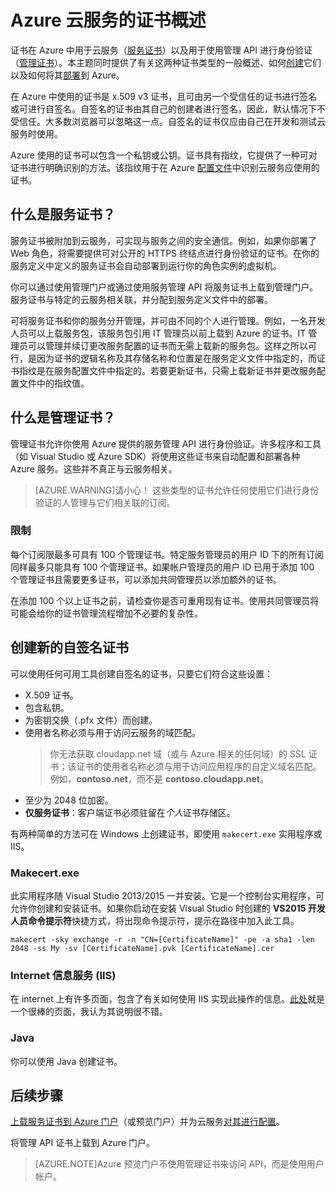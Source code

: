 <properties 
	pageTitle="Azure 云服务 - 所有你想要了解的关于证书的内容" 
	description="了解如何使用 Microsoft Azure 创建和使用证书" 
	services="cloud-services" 
	documentationCenter=".net" 
	authors="Thraka" 
	manager="timlt" 
	editor=""/>

<tags 
	ms.service="cloud-services" 
	ms.date="07/16/2015"
	wacn.date="08/29/2015"/>

# Azure 云服务的证书概述
证书在 Azure 中用于云服务（[服务证书](#what-are-service-certificates)）以及用于使用管理 API 进行身份验证（[管理证书](#what-are-management-certificates)）。本主题同时提供了有关这两种证书类型的一般概述、如何[创建](#create)它们以及如何将其[部署](#deploy)到 Azure。

在 Azure 中使用的证书是 x.509 v3 证书，且可由另一个受信任的证书进行签名或可进行自签名。自签名的证书由其自己的创建者进行签名，因此，默认情况下不受信任。大多数浏览器可以忽略这一点。自签名的证书仅应由自己在开发和测试云服务时使用。

Azure 使用的证书可以包含一个私钥或公钥。证书具有指纹，它提供了一种可对证书进行明确识别的方法。该指纹用于在 Azure [配置文件](/documentation/articles/cloud-services-configure-ssl-certificate)中识别云服务应使用的证书。

## 什么是服务证书？
服务证书被附加到云服务，可实现与服务之间的安全通信。例如，如果你部署了 Web 角色，将需要提供可对公开的 HTTPS 终结点进行身份验证的证书。在你的服务定义中定义的服务证书会自动部署到运行你的角色实例的虚拟机。

你可以通过使用管理门户或通过使用服务管理 API 将服务证书上载到管理门户。服务证书与特定的云服务相关联，并分配到服务定义文件中的部署。

可将服务证书和你的服务分开管理，并可由不同的个人进行管理。例如，一名开发人员可以上载服务包，该服务包引用 IT 管理员以前上载到 Azure 的证书。IT 管理员可以管理并续订更改服务配置的证书而无需上载新的服务包。这样之所以可行，是因为证书的逻辑名称及其存储名称和位置是在服务定义文件中指定的，而证书指纹是在服务配置文件中指定的。若要更新证书，只需上载新证书并更改服务配置文件中的指纹值。

## 什么是管理证书？
管理证书允许你使用 Azure 提供的服务管理 API 进行身份验证。许多程序和工具（如 Visual Studio 或 Azure SDK）将使用这些证书来自动配置和部署各种 Azure 服务。这些并不真正与云服务相关。

>[AZURE.WARNING]请小心！ 这些类型的证书允许任何使用它们进行身份验证的人管理与它们相关联的订阅。

### 限制
每个订阅限最多可具有 100 个管理证书。特定服务管理员的用户 ID 下的所有订阅同样最多只能具有 100 个管理证书。如果帐户管理员的用户 ID 已用于添加 100 个管理证书且需要更多证书，可以添加共同管理员以添加额外的证书。

在添加 100 个以上证书之前，请检查你是否可重用现有证书。使用共同管理员将可能会给你的证书管理流程增加不必要的复杂性。


<a name="create"></a>
## 创建新的自签名证书
可以使用任何可用工具创建自签名的证书，只要它们符合这些设置：

* X.509 证书。
* 包含私钥。
* 为密钥交换（.pfx 文件）而创建。
* 使用者名称必须与用于访问云服务的域匹配。
    > 你无法获取 cloudapp.net 域（或与 Azure 相关的任何域）的 SSL 证书；该证书的使用者名称必须与用于访问应用程序的自定义域名匹配。例如，**contoso.net**，而不是 **contoso.cloudapp.net**。
* 至少为 2048 位加密。
* **仅服务证书**：客户端证书必须驻留在*个人*证书存储区。

有两种简单的方法可在 Windows 上创建证书，即使用 `makecert.exe` 实用程序或 IIS。

### Makecert.exe

此实用程序随 Visual Studio 2013/2015 一并安装。它是一个控制台实用程序，可允许你创建和安装证书。如果你启动在安装 Visual Studio 时创建的 **VS2015 开发人员命令提示符**快捷方式，将出现命令提示符，提示在路径中加入此工具。

    makecert -sky exchange -r -n "CN=[CertificateName]" -pe -a sha1 -len 2048 -ss My -sv [CertificateName].pvk [CertificateName].cer


### Internet 信息服务 (IIS)

在 internet 上有许多页面，包含了有关如何使用 IIS 实现此操作的信息。[此处](https://www.sslshopper.com/article-how-to-create-a-self-signed-certificate-in-iis-7.html)就是一个很棒的页面，我认为其说明很不错。

### Java
你可以使用 Java <!--[-->创建证书<!--](../app-service-web/java-create-azure-website-using-java-sdk.md#create-a-certificate)-->。

## 后续步骤

[上载服务证书到 Azure 门户](/documentation/articles/cloud-services-configure-ssl-certificate)（或<!--[-->预览门户<!--](/documentation/articles/cloud-services-configure-ssl-certificate-portal)-->）并为云服务[对其进行配置](/documentation/articles/cloud-services-xml-certs)。

将<!--[-->管理 API 证书<!--](/documentation/articles/azure-api-management-certs)-->上载到 Azure 门户。

>[AZURE.NOTE]Azure 预览门户不使用管理证书来访问 API，而是使用用户帐户。

<!---HONumber=67-->